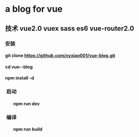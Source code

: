#  a blog for vue  

##      技术 vue2.0 vuex sass es6 vue-router2.0
###  安装
####         git clone https://github.com/xyxiao001/vue-blog.git
####         cd vue--blog
####         npm install -d
###  启动
####         npm run dev
###  编译
####         npm run build
